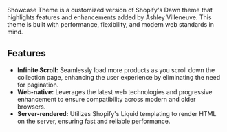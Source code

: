 Showcase Theme is a customized version of Shopify's Dawn theme that highlights features and enhancements added by Ashley Villeneuve. This theme is built with performance, flexibility, and modern web standards in mind.

## Features

* **Infinite Scroll:** Seamlessly load more products as you scroll down the collection page, enhancing the user experience by eliminating the need for pagination.
* **Web-native:** Leverages the latest web technologies and progressive enhancement to ensure compatibility across modern and older browsers.
* **Server-rendered:** Utilizes Shopify's Liquid templating to render HTML on the server, ensuring fast and reliable performance.
